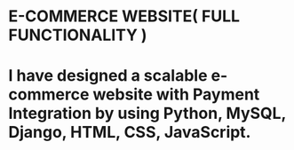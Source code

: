 # E-COMMERCE WEBSITE( FULL FUNCTIONALITY )
# I have designed a scalable e-commerce website with Payment Integration by using Python, MySQL, Django, HTML, CSS, JavaScript.
